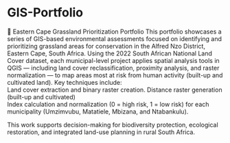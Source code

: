 # GIS-Portfolio
🌿 Eastern Cape Grassland Prioritization Portfolio This portfolio showcases a series of GIS-based environmental assessments focused on identifying and prioritizing grassland areas for conservation in the Alfred Nzo District, Eastern Cape, South Africa. Using the 2022 South African National Land Cover dataset, each municipal-level project applies spatial analysis tools in QGIS — including land cover reclassification, proximity analysis, and raster normalization — to map areas most at risk from human activity (built-up and cultivated land). Key techniques include:  
Land cover extraction and binary raster creation. 
Distance raster generation (built-up and cultivated)  
Index calculation and normalization (0 = high risk, 1 = low risk) for each municipality (Umzimvubu, Matatiele, Mbizana, and Ntabankulu). 

This work supports decision-making for biodiversity protection, ecological restoration, and integrated land-use planning in rural South Africa.
